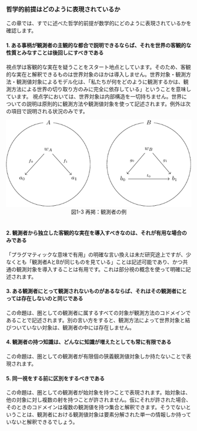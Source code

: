 ### 哲学的前提はどのように表現されているか

この章では、すでに述べた哲学的前提が数学的にどのように表現されているかを確認します。

#### 1. ある事柄が観測者の主観的な都合で説明できるならば、それを世界の客観的な性質とみなすことは後回しにすべきである

視点学は客観的な実在を疑うことをスタート地点としています。そのため、客観的な実在と解釈できるものは世界対象のほかは導入しません。世界対象・観測方法・観測値対象によるモデル化は、「私たちが何をどのように観測するかは、観測方法による世界の切り取り方のみに完全に依存している」ということを意味しています。
視点学においては、世界対象は内部構造を一切持ちません。世界についての説明は原則的に観測方法や観測値対象を使って記述されます。例外は次の項目で説明される状況のみです。

<div style="text-align:center">
  <img src="../img/1-3-1.png">
  <div>図1-3 再掲：観測者の例</div>
</div>
<br/>

#### 2. 観測者から独立した客観的な実在を導入すべきなのは、それが有用な場合のみである

「プラグマティックな意味で有用」の明確な言い換えは未だ研究途上ですが、少なくとも「観測者AとBが同じものを見ている」ことは記述可能であり、かつ共通の観測対象を導入することは有用です。これは部分視の概念を使って明確に記述されます。

#### 3. ある観測者にとって観測されないものがあるならば、それはその観測者にとっては存在しないのと同じである

この命題は、圏としての観測者に属するすべての対象が観測方法のコドメインであることで記述されます。別の言い方をすると、観測方法によって世界対象と結びついていない対象は、観測者の中には存在しません。

#### 4. 観測者の持つ知識は、どんなに知識が増えたとしても常に有限である

この命題は、圏としての観測者が有限個の狭義観測値対象しか持たないことで表現されます。

#### 5. 同一視をする前に区別をするべきである

この命題は、圏としての観測者が始対象を持つことで表現されます。始対象は、他の対象に対し複数の射を持つことが許されません。仮にそれが許された場合、そのときのコドメインは複数の観測値を持つ集合と解釈できます。そうでないということは、観測者における観測値対象は要素分解された単一の情報しか持っていないと解釈できるでしょう。